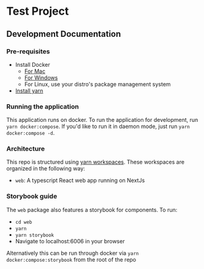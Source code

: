 # Test Project

## Development Documentation

### Pre-requisites

- Install Docker
  - [For Mac](https://docs.docker.com/docker-for-mac/install/)
  - [For Windows](https://docs.docker.com/docker-for-windows/)
  - For Linux, use your distro's package management system
- [Install yarn](https://yarnpkg.com/getting-started/install)

### Running the application

This application runs on docker. To run the application for development, run `yarn docker:compose`. If you'd like to run it in daemon mode, just run `yarn docker:compose -d`.

### Architecture

This repo is structured using [yarn workspaces](https://yarnpkg.com/lang/en/docs/workspaces/). These workspaces are organized in the following way:

- `web`: A typescript React web app running on NextJs

### Storybook guide

The `web` package also features a storybook for components. To run:

- `cd web`
- `yarn`
- `yarn storybook`
- Navigate to localhost:6006 in your browser

Alternatively this can be run through docker via `yarn docker:compose:storybook` from the root of the repo

